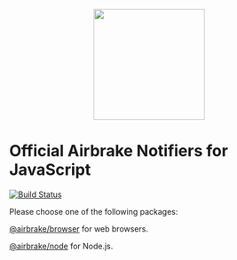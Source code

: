 <p align="center">
  <img src="https://airbrake-github-assets.s3.amazonaws.com/brand/airbrake-full-logo.png" width="200">
</p>

# Official Airbrake Notifiers for JavaScript

[![Build Status](https://github.com/airbrake/airbrake-js/workflows/CI/badge.svg?branch=master)](https://github.com/airbrake/airbrake-js/actions?query=branch%3Amaster)

Please choose one of the following packages:

[@airbrake/browser](packages/browser) for web browsers.

[@airbrake/node](packages/node) for Node.js.
